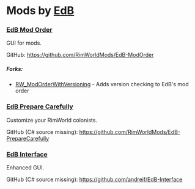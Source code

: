 # Mods by [EdB](https://ludeon.com/forums/index.php?action=profile;u=11058)

### [EdB Mod Order](https://ludeon.com/forums/index.php?topic=7454.0)
GUI for mods.

GitHub: https://github.com/RimWorldMods/EdB-ModOrder

##### Forks:
  - [RW_ModOrderWithVersioning](https://github.com/Karel-Kroeze/RW_ModOrderWithVersioning) - Adds version checking to EdB's mod order

### [EdB Prepare Carefully](https://ludeon.com/forums/index.php?topic=6261.0)
Customize your RimWorld colonists.

GitHub (C# source missing): https://github.com/RimWorldMods/EdB-PrepareCarefully

### [EdB Interface](https://ludeon.com/forums/index.php?topic=5258.0)
Enhanced GUI.

GitHub (C# source missing): https://github.com/andreif/EdB-Interface
